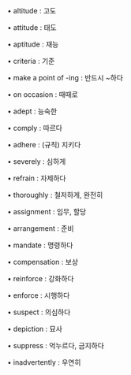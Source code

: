 • altitude : 고도

• attitude : 태도

• aptitude : 재능

• criteria : 기준

• make a point of -ing : 반드시 ~하다

• on occasion : 때때로

• adept : 능숙한

• comply : 따르다

• adhere : (규칙) 지키다

• severely : 심하게

• refrain : 자제하다

• thoroughly : 철저하게, 완전히

• assignment : 임무, 할당

• arrangement : 준비

• mandate : 명령하다

• compensation : 보상

• reinforce : 강화하다

• enforce : 시행하다

• suspect : 의심하다

• depiction : 묘사

• suppress : 억누르다, 금지하다

• inadvertently : 우연히
